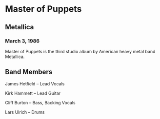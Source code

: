 # Master of Puppets
<DOCTYPE html>
<html>
<h2>Metallica</h2>
<h3>March 3, 1986</h3>
<body>
<p>Master of Puppets is the third studio album by American heavy metal band Metallica.</p>
</body>
<h2>Band Members</h2>
<body>
<p>James Hetfield – Lead Vocals</p>
<p>Kirk Hammett – Lead Guitar</p>
<p>Cliff Burton – Bass, Backing Vocals</p>
<p>Lars Ulrich – Drums</p>
</body>
